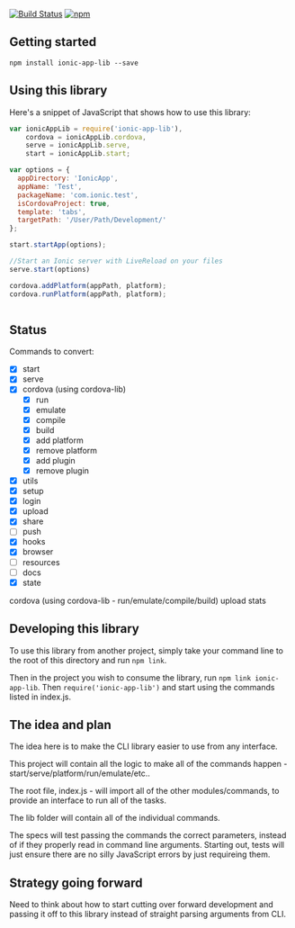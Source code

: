[![Build Status][circle-badge]][circle-badge-url]
[![npm][npm-badge]][npm-badge-url]

## Getting started

`npm install ionic-app-lib --save`

## Using this library

Here's a snippet of JavaScript that shows how to use this library:

```javascript
var ionicAppLib = require('ionic-app-lib'),
    cordova = ionicAppLib.cordova,
    serve = ionicAppLib.serve,
    start = ionicAppLib.start;

var options = { 
  appDirectory: 'IonicApp',
  appName: 'Test',
  packageName: 'com.ionic.test',
  isCordovaProject: true,
  template: 'tabs',
  targetPath: '/User/Path/Development/' 
};

start.startApp(options);

//Start an Ionic server with LiveReload on your files
serve.start(options)

cordova.addPlatform(appPath, platform);
cordova.runPlatform(appPath, platform);



```

## Status

Commands to convert:

* [X] start
* [X] serve
* [X] cordova (using cordova-lib)
  * [X] run
  * [X] emulate
  * [X] compile
  * [X] build
  * [X] add platform
  * [X] remove platform
  * [X] add plugin
  * [X] remove plugin
* [X] utils
* [X] setup
* [X] login
* [X] upload
* [X] share
* [ ] push
* [X] hooks
* [X] browser
* [ ] resources
* [ ] docs
* [X] state

cordova (using cordova-lib - run/emulate/compile/build)
upload
stats

## Developing this library

To use this library from another project, simply take your command line to the root of this directory and run `npm link`.

Then in the project you wish to consume the library, run `npm link ionic-app-lib`. Then `require('ionic-app-lib')` and start using the commands listed in index.js.

## The idea and plan

The idea here is to make the CLI library easier to use from any interface. 

This project will contain all the logic to make all of the commands happen - start/serve/platform/run/emulate/etc..

The root file, index.js - will import all of the other modules/commands, to provide an interface to run all of the tasks.

The lib folder will contain all of the individual commands.

The specs will test passing the commands the correct parameters, instead of if they properly read in command line arguments. Starting out, tests will just ensure there are no silly JavaScript errors by just requireing them.

## Strategy going forward

Need to think about how to start cutting over forward development and passing it off to this library instead of straight parsing arguments from CLI.


[circle-badge]: https://circleci.com/gh/ionic-team/ionic-app-lib.svg?style=shield
[circle-badge-url]: https://circleci.com/gh/ionic-team/ionic-app-lib
[npm-badge]: https://img.shields.io/npm/v/ionic-app-lib.svg
[npm-badge-url]: https://www.npmjs.com/package/ionic-app-lib
